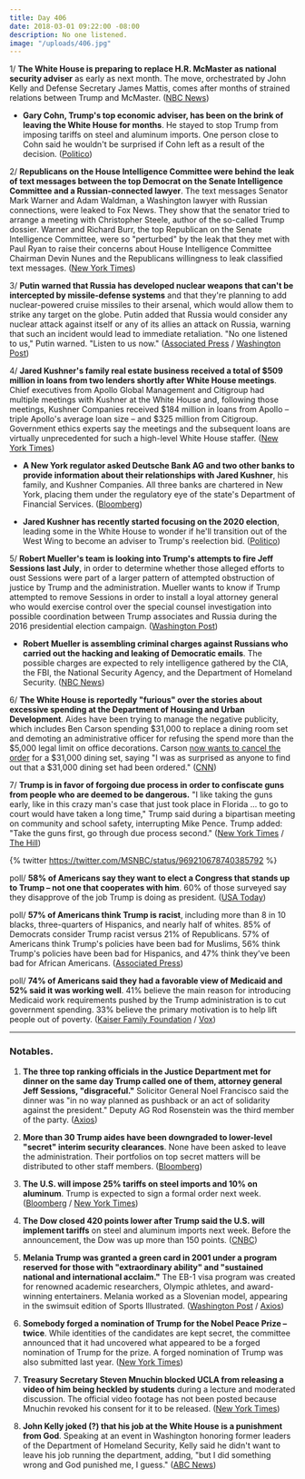 ```yaml
---
title: Day 406
date: 2018-03-01 09:22:00 -08:00
description: No one listened.
image: "/uploads/406.jpg"
---
```


1/ **The White House is preparing to replace H.R. McMaster as national security adviser** as early as next month. The move, orchestrated by John Kelly and Defense Secretary James Mattis, comes after months of strained relations between Trump and McMaster. ([NBC News](https://www.nbcnews.com/politics/donald-trump/white-house-preparing-mcmaster-exit-early-next-month-n852371))

* **Gary Cohn, Trump's top economic adviser, has been on the brink of leaving the White House for months**. He stayed to stop Trump from imposing tariffs on steel and aluminum imports. One person close to Cohn said he wouldn't be surprised if Cohn left as a result of the decision. ([Politico](https://www.politico.com/story/2018/03/01/gary-cohn-white-house-tariffs-432625))

2/ **Republicans on the House Intelligence Committee were behind the leak of text messages between the top Democrat on the Senate Intelligence Committee and a Russian-connected lawyer**. The text messages Senator Mark Warner and Adam Waldman, a Washington lawyer with Russian connections, were leaked to Fox News. They show that the senator tried to arrange a meeting with Christopher Steele, author of the so-called Trump dossier. Warner and Richard Burr, the top Republican on the Senate Intelligence Committee, were so "perturbed" by the leak that they met with Paul Ryan to raise their concerns about House Intelligence Committee Chairman Devin Nunes and the Republicans willingness to leak classified text messages. ([New York Times](https://www.nytimes.com/2018/03/01/us/politics/senate-intelligence-nunes-leaks.html))

3/ **Putin warned that Russia has developed nuclear weapons that can't be intercepted by missile-defense systems** and that they're planning to add nuclear-powered cruise missiles to their arsenal, which would allow them to strike any target on the globe. Putin added that Russia would consider any nuclear attack against itself or any of its allies an attack on Russia, warning that such an incident would lead to immediate retaliation. "No one listened to us," Putin warned. "Listen to us now." ([Associated Press](https://apnews.com/de8fb0159f314a849e1c36ff975c4637) / [Washington Post](https://www.washingtonpost.com/world/europe/putin-claims-russia-has-nuclear-arsenal-capable-of-avoiding-missile-defenses/2018/03/01/d2dcf522-1d3b-11e8-b2d9-08e748f892c0_story.html?utm_term=.885628478e4b))

4/ **Jared Kushner's family real estate business received a total of $509 million in loans from two lenders shortly after White House meetings**. Chief executives from Apollo Global Management and Citigroup had multiple meetings with Kushner at the White House and, following those meetings, Kushner Companies received $184 million in loans from Apollo – triple Apollo's average loan size – and $325 million from Citigroup. Government ethics experts say the meetings and the subsequent loans are virtually unprecedented for such a high-level White House staffer. ([New York Times](https://www.nytimes.com/2018/02/28/business/jared-kushner-apollo-citigroup-loans.html))

* **A New York regulator asked Deutsche Bank AG and two other banks to provide information about their relationships with Jared Kushner**, his family, and Kushner Companies. All three banks are chartered in New York, placing them under the regulatory eye of the state's Department of Financial Services. ([Bloomberg](https://www.bloomberg.com/news/articles/2018-02-28/kushner-loan-details-sought-from-deutsche-bank-two-others-je7dvy2p))

* **Jared Kushner has recently started focusing on the 2020 election**, leading some in the White House to wonder if he'll transition out of the West Wing to become an adviser to Trump's reelection bid. ([Politico](https://www.politico.com/story/2018/02/28/jared-kushner-2020-campaign-430861))

5/ **Robert Mueller's team is looking into Trump's attempts to fire Jeff Sessions last July**, in order to determine whether those alleged efforts to oust Sessions were part of a larger pattern of attempted obstruction of justice by Trump and the administration. Mueller wants to know if Trump attempted to remove Sessions in order to install a loyal attorney general who would exercise control over the special counsel investigation into possible coordination between Trump associates and Russia during the 2016 presidential election campaign. ([Washington Post](https://www.washingtonpost.com/world/national-security/mueller-investigation-examining-trumps-apparent-efforts-to-oust-sessions-in-july/2018/02/28/909cfa7c-1cd7-11e8-b2d9-08e748f892c0_story.html?utm_term=.4268ff54a396))

* **Robert Mueller is assembling criminal charges against Russians who carried out the hacking and leaking of Democratic emails**. The possible charges are expected to rely intelligence gathered by the CIA, the FBI, the National Security Agency, and the Department of Homeland Security. ([NBC News](https://www.nbcnews.com/politics/2016-election/mueller-eyes-charges-against-russians-who-stole-spread-democrats-emails-n852291))

6/ **The White House is reportedly "furious" over the stories about excessive spending at the Department of Housing and Urban Development**. Aides have been trying to manage the negative publicity, which includes Ben Carson spending $31,000 to replace a dining room set and demoting an administrative officer for refusing the spend more than the $5,000 legal limit on office decorations. Carson [now wants to cancel the order](https://www.cnn.com/2018/03/01/politics/carson-dining-room-canceled/index.html) for a $31,000 dining set, saying "I was as surprised as anyone to find out that a $31,000 dining set had been ordered." ([CNN](https://www.cnn.com/2018/02/28/politics/white-house-ben-carson-table-chair/index.html))

7/ **Trump is in favor of forgoing due process in order to confiscate guns from people who are deemed to be dangerous.** "I like taking the guns early, like in this crazy man's case that just took place in Florida ... to go to court would have taken a long time," Trump said during a bipartisan meeting on community and school safety, interrupting Mike Pence. Trump added: "Take the guns first, go through due process second." ([New York Times](https://www.nytimes.com/2018/02/28/us/politics/trump-gun-control.html) / [The Hill](http://thehill.com/homenews/administration/376097-trump-take-the-guns-first-go-through-due-process-second))

{% twitter https://twitter.com/MSNBC/status/969210678740385792 %}

poll/ **58% of Americans say they want to elect a Congress that stands up to Trump – not one that cooperates with him**. 60% of those surveyed say they disapprove of the job Trump is doing as president. ([USA Today](https://www.usatoday.com/story/news/2018/03/01/voters-vow-elect-congress-stands-up-trump-poll-shows/376578002/))

poll/ **57% of Americans think Trump is racist**, including more than 8 in 10 blacks, three-quarters of Hispanics, and nearly half of whites. 85% of Democrats consider Trump racist versus 21% of Republicans. 57% of Americans think Trump's policies have been bad for Muslims, 56% think Trump's policies have been bad for Hispanics, and 47% think they’ve been bad for African Americans. ([Associated Press](https://apnews.com/9961ee5b3c3b42d29aebdee837c17a11))

poll/ **74% of Americans said they had a favorable view of Medicaid and 52% said it was working well**. 41% believe the main reason for introducing Medicaid work requirements pushed by the Trump administration is to cut government spending. 33% believe the primary motivation is to help lift people out of poverty. ([Kaiser Family Foundation](https://www.kff.org/health-reform/poll-finding/kaiser-health-tracking-poll-february-2018-health-care-2018-midterms-proposed-changes-to-medicaid/) / [Vox](https://www.vox.com/policy-and-politics/2018/3/1/17066578/medicaid-work-requirements-poll-kff))

---

### Notables.

1. **The three top ranking officials in the Justice Department met for dinner on the same day Trump called one of them, attorney general Jeff Sessions, "disgraceful."** Solicitor General Noel Francisco said the dinner was "in no way planned as pushback or an act of solidarity against the president." Deputy AG Rod Rosenstein was the third member of the party. ([Axios](https://www.axios.com/scoop-jeff-sessions-dines-with-rod-rosenstein-1519865511-4afe726b-6642-4ca5-8ebf-e9f0600df79b.html))

2. **More than 30 Trump aides have been downgraded to lower-level "secret" interim security clearances**. None have been asked to leave the administration. Their portfolios on top secret matters will be distributed to other staff members. ([Bloomberg](https://www.bloomberg.com/news/articles/2018-02-28/more-than-30-white-house-aides-said-to-lose-top-secret-clearance))

3. **The U.S. will impose 25% tariffs on steel imports and 10% on aluminum**. Trump is expected to sign a formal order next week. ([Bloomberg](https://www.bloomberg.com/news/articles/2018-03-01/trump-is-said-to-delay-decision-on-steel-and-aluminum-tariffs) / [New York Times](https://www.nytimes.com/2018/03/01/business/trump-tariffs.html))

4. **The Dow closed 420 points lower after Trump said the U.S. will implement tariffs** on steel and aluminum imports next week. Before the announcement, the Dow was up more than 150 points. ([CNBC](https://www.cnbc.com/2018/03/01/us-stocks-powell-fed-trump.html))

5. **Melania Trump was granted a green card in 2001 under a program reserved for those with "extraordinary ability" and "sustained national and international acclaim."** The EB-1 visa program was created for renowned academic researchers, Olympic athletes, and award-winning entertainers. Melania worked as a Slovenian model, appearing in the swimsuit edition of Sports Illustrated. ([Washington Post](https://www.washingtonpost.com/politics/questions-linger-about-how-melania-trump-a-slovenian-model-scored-the-einstein-visa/2018/02/28/d307ddb2-1b35-11e8-ae5a-16e60e4605f3_story.html) / [Axios](https://www.axios.com/the-wild-wars-within-the-trump-white-house-1519905402-f84fb393-4789-44ed-a8a1-0f846b1580af.html))

6. **Somebody forged a nomination of Trump for the Nobel Peace Prize – twice**. While identities of the candidates are kept secret, the committee announced that it had uncovered what appeared to be a forged nomination of Trump for the prize. A forged nomination of Trump was also submitted last year. ([New York Times](https://www.nytimes.com/2018/02/28/world/europe/nobel-peace-prize-trump-fake-nomination.html))

7. **Treasury Secretary Steven Mnuchin blocked UCLA from releasing a video of him being heckled by students** during a lecture and moderated discussion. The official video footage has not been posted because Mnuchin revoked his consent for it to be released. ([New York Times](https://www.nytimes.com/2018/03/01/us/politics/mnuchin-blocks-ucla-from-releasing-video-of-him-being-heckled.html))

8. **John Kelly joked (?) that his job at the White House is a punishment from God**. Speaking at an event in Washington honoring former leaders of the Department of Homeland Security, Kelly said he didn't want to leave his job running the department, adding, "but I did something wrong and God punished me, I guess." ([ABC News](http://abcnews.go.com/Politics/white-house-chief-staff-john-kelly-jokes-job/story?id=53440655))
